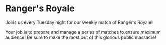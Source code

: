 # Ranger's Royale

Joins us every Tuesday night for our weekly match of Ranger's Royale!

Your job is to prepare and manage a series of matches to ensure maximum
audience! Be sure to make the most out of this glorious public massacre!

